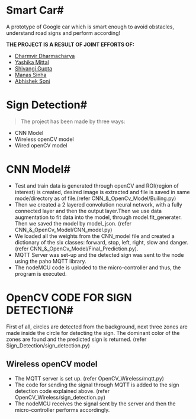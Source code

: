 # Smart Car#
A prototype of Google car which is smart enough to avoid obstacles, understand road signs and perform according!

**THE PROJECT IS A RESULT OF JOINT EFFORTS OF:**

- [Dharmvir Dharmacharya](https://github.com/DDharma)
- [Yashika Mittal](https://github.com/yashika0998)
- [Shivangi Gupta](https://github.com/Shiv98)
- [Manas Sinha](https://github.com/manassinha07)
- [Abhishek Soni](https://github.com/rockstarabhii)

# Sign Detection#
> The project has been made by three ways:
- CNN Model
- Wireless openCV model
- Wired openCV model

# CNN Model#
- Test and train data is generated through openCV and ROI(region of interest) is created, desired image is extracted and file is saved in same mode/directory as of file.(refer CNN_&_OpenCv_Model/Builing.py)
- Then we created a 2 layered convolution neural network, with a fully connected layer and then the output layer.Then we use data   augmentation to fit data into the model, through model.fit_generater. Then we saved the model by model_json. (refer CNN_&_OpenCv_Model/CNN_model.py)
- We loaded all the weights from the CNN_model file and created a dictionary of the six classes: forward, stop, left, right, slow and danger. (refer CNN_&_OpenCv_Model/Final_Prediction.py).
- MQTT Server was set-up and the detected sign was sent to the node using the paho MQTT library.
- The nodeMCU code is uploded to the micro-controller and thus, the program is executed.

# OpenCV CODE FOR SIGN DETECTION#
First of all, circles are detected from the background, next three zones are made inside the circle for detecting the sign. The dominant color of the zones are found and the predicted sign is returned. (refer Sign_Detection/sign_detection.py)

## Wireless openCV model
- The MQTT server is set up. (refer OpenCV_Wireless/mqtt.py)
- The code for sending the signal through MQTT is added to the sign detection code explained above. (refer OpenCV_Wireless/sign_detection.py)
- The nodeMCU receives the signal sent by the server and then the micro-controller performs accordingly.
